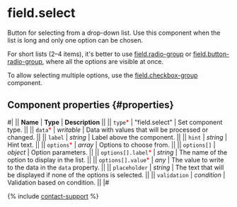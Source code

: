 # field.select

Button for selecting from a drop-down list. Use this component when the list is long and only one option can be chosen.

For short lists (2–4 items), it's better to use [field.radio-group](field.radio-group.md) or [field.button-radio-group](field.button-radio-group.md), where all the options are visible at once.

To allow selecting multiple options, use the [field.checkbox-group](field.checkbox-group.md) component.

## Component properties {#properties}

#|
|| **Name** | **Type** | **Description** ||
|| `type`<span style="color: red">\*</span> | "field.select" | Set component type. ||
|| `data`<span style="color: red">\*</span> | _writable_ | Data with values that will be processed or changed. ||
|| `label` | _string_ | Label above the component. ||
|| `hint` | _string_ | Hint text. ||
|| `options`<span style="color: red">\*</span> | _array_ | Options to choose from. ||
|| `options[]` | _object_ | Option parameters. ||
|| `options[].label`<span style="color: red">\*</span> | _string_ | The name of the option to display in the list. ||
|| `options[].value`<span style="color: red">\*</span> | _any_ | The value to write to the data in the `data` property. ||
|| `placeholder` | _string_ | The text that will be displayed if none of the options is selected. ||
|| `validation` | _condition_ | Validation based on condition. ||
|#

{% include [contact-support](../_includes/contact-support.md) %}
